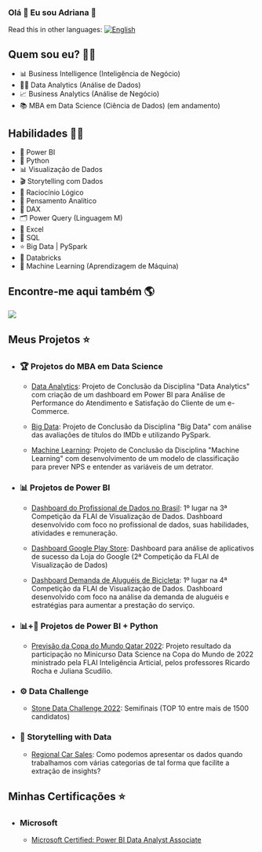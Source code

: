### Olá 👋 Eu sou Adriana 👋

Read this in other languages: [![English](https://img.shields.io/badge/lang-en-red.svg)](README.en-us.md)

## Quem sou eu? 👩‍💻

* 📊 Business Intelligence (Inteligência de Negócio)
* 👩‍💻 Data Analytics (Análise de Dados)
* 📈 Business Analytics (Análise de Negócio)
* 📚 MBA em Data Science (Ciência de Dados) (em andamento)

## Habilidades 👩‍💻

* 🧮 Power BI
* 🐍 Python
* 📊 Visualização de Dados
* 🎬 Storytelling com Dados
* 🧠 Raciocínio Lógico
* 🧠 Pensamento Analítico
* 🧮 DAX
* 🗂️ Power Query (Linguagem M)
* 📝 Excel
* 📜 SQL
* ⭐ Big Data | PySpark
* 🧱 Databricks
* 🔮 Machine Learning (Aprendizagem de Máquina)

## Encontre-me aqui também :earth_americas:

<a href="https://www.linkedin.com/in/adrianatakahagui/" target="_blank"><img src="https://img.shields.io/badge/linkedin-%230077B5.svg?&style=for-the-badge&logo=linkedin&logoColor=white"/><a/>

## Meus Projetos ⭐

* ### 🏆 Projetos do MBA em Data Science

  * [Data Analytics](https://github.com/adriana-takahagui/mba-data-analytics): Projeto de Conclusão da Disciplina "Data Analytics" com criação de um dashboard em Power BI para Análise de Performance do Atendimento e Satisfação do Cliente de um e-Commerce.

  * [Big Data](https://github.com/adriana-takahagui/mba-big-data): Projeto de Conclusão da Disciplina "Big Data" com análise das avaliações de títulos do IMDb e utilizando PySpark.
   
  * [Machine Learning](https://github.com/adriana-takahagui/mba-machine-learning): Projeto de Conclusão da Disciplina "Machine Learning" com desenvolvimento de um modelo de classificação para prever NPS e entender as variáveis de um detrator.

* ### 📊 Projetos de Power BI
  
  * [Dashboard do Profissional de Dados no Brasil](https://github.com/adriana-takahagui/Profissional-Dados-Brasil): 1º lugar na 3ª Competição da FLAI de Visualização de Dados. Dashboard desenvolvido com foco no profissional de dados, suas habilidades, atividades e remuneração. 
  
  * [Dashboard Google Play Store](https://github.com/adriana-takahagui/Google-Play-Store): Dashboard para análise de aplicativos de sucesso da Loja do Google (2ª Competição da FLAI de Visualização de Dados) 
  
  * [Dashboard Demanda de Aluguéis de Bicicleta](https://github.com/adriana-takahagui/demanda-alugueis-bicicletas): 1º lugar na 4ª Competição da FLAI de Visualização de Dados. Dashboard desenvolvido com foco na análise da demanda de aluguéis e estratégias para aumentar a prestação do serviço. 

* ### 📊+🐍 Projetos de Power BI + Python
  
  * [Previsão da Copa do Mundo Qatar 2022](https://github.com/adriana-takahagui/copa-mundo-2022): Projeto resultado da participação no Minicurso Data Science na Copa do Mundo de 2022 ministrado pela FLAI Inteligência Articial, pelos professores Ricardo Rocha e Juliana Scudilio.
  
* ### ⚙ Data Challenge
  
  * [Stone Data Challenge 2022](https://github.com/adriana-takahagui/STONE-Data-Challenge-2022-3-Etapa): Semifinais (TOP 10 entre mais de 1500 candidatos)

* ### 📖 Storytelling with Data
  
  * [Regional Car Sales](https://github.com/adriana-takahagui/Storytelling-with-data-exerc-5.2): Como podemos apresentar os dados quando trabalhamos com várias categorias de tal forma que facilite a extração de insights? 
  
## Minhas Certificações ⭐
  
* ### Microsoft  
  
  * [Microsoft Certified: Power BI Data Analyst Associate](https://github.com/adriana-takahagui/microsoft-certification) 
    
<!--
**adriana-takahagui/adriana-takahagui** is a ✨ _special_ ✨ repository because its `README.md` (this file) appears on your GitHub profile.

Here are some ideas to get you started:

- 🔭 I’m currently working on ...
- 🌱 I’m currently learning ...
- 👯 I’m looking to collaborate on ...
- 🤔 I’m looking for help with ...
- 💬 Ask me about ...
- 📫 How to reach me: ...
- 😄 Pronouns: ...
- ⚡ Fun fact: ...
-->
